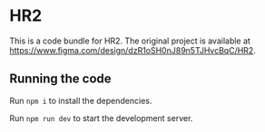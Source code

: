 
  # HR2

  This is a code bundle for HR2. The original project is available at https://www.figma.com/design/dzR1oSH0nJ89n5TJHvcBqC/HR2.

  ## Running the code

  Run `npm i` to install the dependencies.

  Run `npm run dev` to start the development server.
  